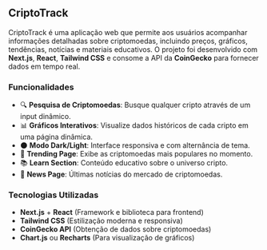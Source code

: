 ## CriptoTrack

CriptoTrack é uma aplicação web que permite aos usuários acompanhar informações detalhadas sobre criptomoedas, incluindo preços, gráficos, tendências, notícias e materiais educativos. O projeto foi desenvolvido com **Next.js**, **React**, **Tailwind CSS** e consome a API da **CoinGecko** para fornecer dados em tempo real.

### Funcionalidades

- 🔍 **Pesquisa de Criptomoedas**: Busque qualquer cripto através de um input dinâmico.
- 📊 **Gráficos Interativos**: Visualize dados históricos de cada cripto em uma página dinâmica.
- 🌑 **Modo Dark/Light**: Interface responsiva e com alternância de tema.
- 🚀 **Trending Page**: Exibe as criptomoedas mais populares no momento.
- 📚 **Learn Section**: Conteúdo educativo sobre o universo cripto.
- 📰 **News Page**: Últimas notícias do mercado de criptomoedas.

### Tecnologias Utilizadas

- **Next.js** + **React** (Framework e biblioteca para frontend)
- **Tailwind CSS** (Estilização moderna e responsiva)
- **CoinGecko API** (Obtenção de dados sobre criptomoedas)
- **Chart.js** ou **Recharts** (Para visualização de gráficos)
